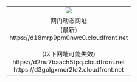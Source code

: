 ﻿<table>
  <tr></tr>
  <tr><td colspan=2 align=center><img src="https://d18mrp9pm0nwc0.cloudfront.net/Up/oGate.jpg" /></td></tr>
  <tr><td colspan=2 align=center>网门动态网址<br/>(最新)
<br>https://d18mrp9pm0nwc0.cloudfront.net
<br/><br/>(以下网址可能失效)
<br>https://d2nu7baach5tpq.cloudfront.net
<br>https://d3golgxmcr2le2.cloudfront.net
    </td>
  </tr>
</table>

